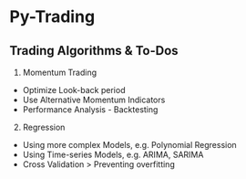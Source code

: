 # Py-Trading
## Trading Algorithms & To-Dos
1. Momentum Trading
- Optimize Look-back period
- Use Alternative Momentum Indicators
- Performance Analysis - Backtesting
2. Regression
- Using more complex Models, e.g. Polynomial Regression
- Using Time-series Models, e.g. ARIMA, SARIMA
- Cross Validation > Preventing overfitting
